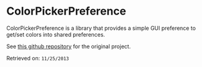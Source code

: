 ColorPickerPreference
=====================

ColorPickerPreference is a library that provides a simple GUI preference to get/set colors into shared preferences.

See [this github repository](https://github.com/khunter86/android-ColorPickerPreference) for the original project.

Retrieved on: `11/25/2013`

